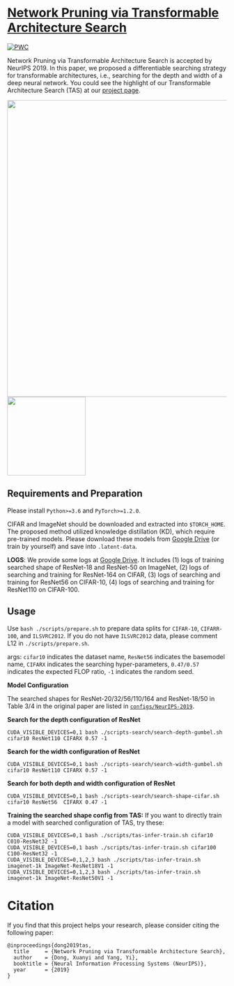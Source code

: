 # [Network Pruning via Transformable Architecture Search](https://arxiv.org/abs/1905.09717)

[![PWC](https://img.shields.io/endpoint.svg?url=https://paperswithcode.com/badge/network-pruning-via-transformable/network-pruning-on-cifar-100)](https://paperswithcode.com/sota/network-pruning-on-cifar-100?p=network-pruning-via-transformable)

Network Pruning via Transformable Architecture Search is accepted by NeurIPS 2019.
In this paper, we proposed a differentiable searching strategy for transformable architectures, i.e., searching for the depth and width of a deep neural network.
You could see the highlight of our Transformable Architecture Search (TAS) at our [project page](https://xuanyidong.com/assets/projects/NeurIPS-2019-TAS.html).

<p float="left">
<img src="https://d-x-y.github.com/resources/paper-icon/NIPS-2019-TAS.png" width="680px"/>
<img src="https://d-x-y.github.com/resources/videos/NeurIPS-2019-TAS/TAS-arch.gif?raw=true" width="180px"/>
</p>


## Requirements and Preparation

Please install `Python>=3.6` and `PyTorch>=1.2.0`.

CIFAR and ImageNet should be downloaded and extracted into `$TORCH_HOME`.
The proposed method utilized knowledge distillation (KD), which require pre-trained models. Please download these models from [Google Drive](https://drive.google.com/open?id=1ANmiYEGX-IQZTfH8w0aSpj-Wypg-0DR-) (or train by yourself) and save into `.latent-data`.

**LOGS**:
We provide some logs at [Google Drive](https://drive.google.com/open?id=1_qUY4DTtuW_l6ZonynQAC9ttqy35fxZ-). It includes (1) logs of training searched shape of ResNet-18 and ResNet-50 on ImageNet, (2) logs of searching and training for ResNet-164 on CIFAR, (3) logs of searching and training for ResNet56 on CIFAR-10, (4) logs of searching and training for ResNet110 on CIFAR-100.

## Usage

Use `bash ./scripts/prepare.sh` to prepare data splits for `CIFAR-10`, `CIFARR-100`, and `ILSVRC2012`.
If you do not have `ILSVRC2012` data, please comment L12 in `./scripts/prepare.sh`.

args: `cifar10` indicates the dataset name, `ResNet56` indicates the basemodel name, `CIFARX` indicates the searching hyper-parameters, `0.47/0.57` indicates the expected FLOP ratio, `-1` indicates the random seed.

**Model Configuration**

The searched shapes for ResNet-20/32/56/110/164 and ResNet-18/50 in Table 3/4 in the original paper are listed in [`configs/NeurIPS-2019`](https://github.com/D-X-Y/AutoDL-Projects/tree/main/configs/NeurIPS-2019).

**Search for the depth configuration of ResNet**
```
CUDA_VISIBLE_DEVICES=0,1 bash ./scripts-search/search-depth-gumbel.sh cifar10 ResNet110 CIFARX 0.57 -1
```

**Search for the width configuration of ResNet**
```
CUDA_VISIBLE_DEVICES=0,1 bash ./scripts-search/search-width-gumbel.sh cifar10 ResNet110 CIFARX 0.57 -1
```

**Search for both depth and width configuration of ResNet**
```
CUDA_VISIBLE_DEVICES=0,1 bash ./scripts-search/search-shape-cifar.sh cifar10 ResNet56  CIFARX 0.47 -1
```

**Training the searched shape config from TAS:**
If you want to directly train a model with searched configuration of TAS, try these:
```
CUDA_VISIBLE_DEVICES=0,1 bash ./scripts/tas-infer-train.sh cifar10  C010-ResNet32 -1
CUDA_VISIBLE_DEVICES=0,1 bash ./scripts/tas-infer-train.sh cifar100 C100-ResNet32 -1
CUDA_VISIBLE_DEVICES=0,1,2,3 bash ./scripts/tas-infer-train.sh imagenet-1k ImageNet-ResNet18V1 -1
CUDA_VISIBLE_DEVICES=0,1,2,3 bash ./scripts/tas-infer-train.sh imagenet-1k ImageNet-ResNet50V1 -1
```


# Citation

If you find that this project helps your research, please consider citing the following paper:
```
@inproceedings{dong2019tas,
  title     = {Network Pruning via Transformable Architecture Search},
  author    = {Dong, Xuanyi and Yang, Yi},
  booktitle = {Neural Information Processing Systems (NeurIPS)},
  year      = {2019}
}
```
